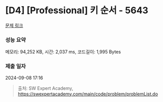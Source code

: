 # [D4] [Professional] 키 순서 - 5643 

[문제 링크](https://swexpertacademy.com/main/code/problem/problemDetail.do?contestProbId=AWXQsLWKd5cDFAUo) 

### 성능 요약

메모리: 94,252 KB, 시간: 2,037 ms, 코드길이: 1,995 Bytes

### 제출 일자

2024-09-08 17:16



> 출처: SW Expert Academy, https://swexpertacademy.com/main/code/problem/problemList.do
